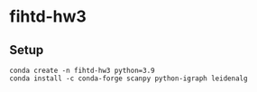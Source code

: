# fihtd-hw3

## Setup

```
conda create -n fihtd-hw3 python=3.9
conda install -c conda-forge scanpy python-igraph leidenalg
```
